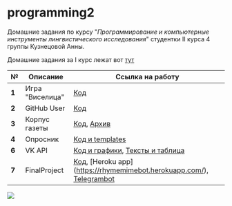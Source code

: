 # programming2

Домашние задания по курсу "*Программирование и компьютерные инструменты лингвистического исследования*" студентки II курса 4 группы Кузнецовой Анны.

Домашние задания за I курс лежат вот [тут](https://github.com/kuzanna2016/programming)

__№__|__Описание__|__Ссылка на работу__
---|---|---
__1__|Игра "Виселица"|[Код](https://github.com/kuzanna2016/programming2/blob/master/1hw/hw1.py)
__2__|GitHub User|[Код](https://github.com/kuzanna2016/programming2/blob/master/2hw/hw2.py)
__3__|Корпус газеты|[Код](https://github.com/kuzanna2016/programming2/blob/master/3hw/hw3_Kuznetsova_Anna.py), [Архив](https://drive.google.com/file/d/1Am5i4fab1KKzKpmbcB2B4grDSitZjnBj/view?usp=sharing)
__4__|Опросник|[Код и templates](https://github.com/kuzanna2016/programming2/tree/master/4hw)
__6__|VK API|[Код и графики](https://github.com/kuzanna2016/programming2/tree/master/6hw), [Тексты и таблица](https://drive.google.com/drive/folders/1BW6zpLzhpCpmRbOsju_fxEtf1d59qfY9?usp=sharing)
__7__|FinalProject|[Код](https://github.com/kuzanna2016/programming2/tree/master/FinalProject), [Heroku app] (https://rhymemimebot.herokuapp.com/), [Telegrambot](http://t.me/rhyme_mime_bot)


![](https://78.media.tumblr.com/932ecb74636ff16e88ab4a30db64fde5/tumblr_peua370kkl1s3hyono1_500.jpg)
